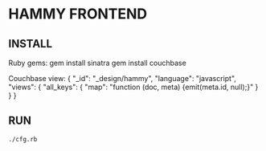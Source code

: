 HAMMY FRONTEND
==============

INSTALL
-------
Ruby gems:
    gem install sinatra
    gem install couchbase

Couchbase view:
    {
      "_id": "_design/hammy",
      "language": "javascript",
      "views": {
        "all_keys": {
          "map": "function (doc, meta) {emit(meta.id, null);}"
        }
      }
    }

RUN
---
    ./cfg.rb
